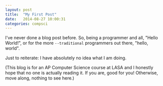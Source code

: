 ```yaml
---
layout: post
title:  "My First Post"
date:   2014-08-27 10:00:31
categories: compsci
---
```


I've never done a blog post before.  So, being a programmer and all, "Hello World!", or for the more `--traditional` programmers out there, "hello, world".

Just to reiterate: I have absolutely no idea what I am doing.

(This blog is for an AP Computer Science course at LASA and I honestly hope that no one is actually reading it.  If you are, good for you!  Otherwise, move along, nothing to see here.)
